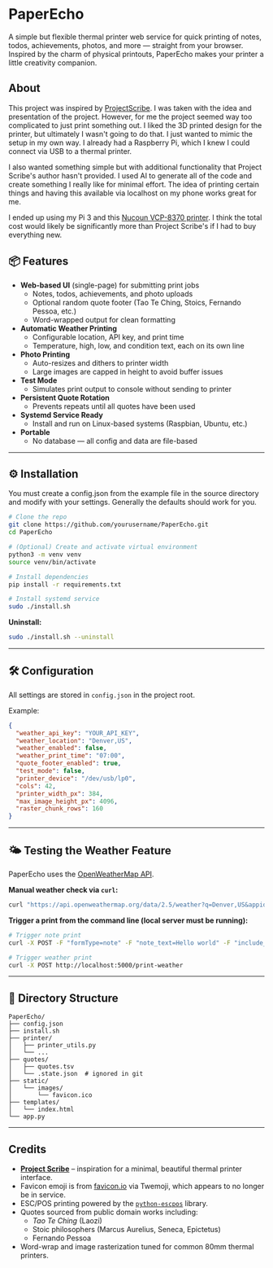 # PaperEcho

A simple but flexible thermal printer web service for quick printing of notes, todos, achievements, photos, and more — straight from your browser.  
Inspired by the charm of physical printouts, PaperEcho makes your printer a little creativity companion.

## About 

This project was inspired by [ProjectScribe](https://github.com/UrbanCircles/scribe/tree/main). I was taken with the idea and presentation of the project. However, for me the project seemed way too complicated to just print something out. I liked the 3D printed design for the printer, but ultimately I wasn't going to do that. I just wanted to mimic the setup in my own way. I already had a Raspberry Pi, which I knew I could connect via USB to a thermal printer. 

I also wanted something simple but with additional functionality that Project Scribe's author hasn't provided. I used AI to generate all of the code and create something I really like for minimal effort. The idea of printing certain things and having this available via localhost on my phone works great for me. 

I ended up using my Pi 3 and this [Nucoun VCP-8370 printer](https://www.amazon.com/dp/B0CSDKHKT7). I think the total cost would likely be significantly more than Project Scribe's if I had to buy everything new.

## 📦 Features

- **Web-based UI** (single-page) for submitting print jobs
  - Notes, todos, achievements, and photo uploads
  - Optional random quote footer (Tao Te Ching, Stoics, Fernando Pessoa, etc.)
  - Word-wrapped output for clean formatting
- **Automatic Weather Printing**
  - Configurable location, API key, and print time
  - Temperature, high, low, and condition text, each on its own line
- **Photo Printing**
  - Auto-resizes and dithers to printer width
  - Large images are capped in height to avoid buffer issues
- **Test Mode**
  - Simulates print output to console without sending to printer
- **Persistent Quote Rotation**
  - Prevents repeats until all quotes have been used
- **Systemd Service Ready**
  - Install and run on Linux-based systems (Raspbian, Ubuntu, etc.)
- **Portable**
  - No database — all config and data are file-based

---

## ⚙️ Installation

You must create a config.json from the example file in the source directory and modify with your settings. Generally the defaults should work for you.

```bash
# Clone the repo
git clone https://github.com/yourusername/PaperEcho.git
cd PaperEcho

# (Optional) Create and activate virtual environment
python3 -m venv venv
source venv/bin/activate

# Install dependencies
pip install -r requirements.txt

# Install systemd service
sudo ./install.sh
```

**Uninstall:**
```bash
sudo ./install.sh --uninstall
```

---

## 🛠 Configuration

All settings are stored in `config.json` in the project root.

Example:

```json
{
  "weather_api_key": "YOUR_API_KEY",
  "weather_location": "Denver,US",
  "weather_enabled": false,
  "weather_print_time": "07:00",
  "quote_footer_enabled": true,
  "test_mode": false,
  "printer_device": "/dev/usb/lp0",
  "cols": 42,
  "printer_width_px": 384,
  "max_image_height_px": 4096,
  "raster_chunk_rows": 160
}
```

---

## 🌤 Testing the Weather Feature

PaperEcho uses the [OpenWeatherMap API](https://openweathermap.org/api).

**Manual weather check via `curl`:**
```bash
curl "https://api.openweathermap.org/data/2.5/weather?q=Denver,US&appid=YOUR_API_KEY&units=imperial"
```

**Trigger a print from the command line (local server must be running):**
```bash
# Trigger note print
curl -X POST -F "formType=note" -F "note_text=Hello world" -F "include_quote=false" http://localhost:5000/submit

# Trigger weather print
curl -X POST http://localhost:5000/print-weather
```

---

## 📂 Directory Structure

```
PaperEcho/
├── config.json
├── install.sh
├── printer/
│   ├── printer_utils.py
│   └── ...
├── quotes/
│   ├── quotes.tsv
│   └── .state.json  # ignored in git
├── static/
│   └── images/
│       └── favicon.ico
├── templates/
│   └── index.html
└── app.py
```

---

## Credits

- **[Project Scribe](https://github.com/nujabes403/scribe)** – inspiration for a minimal, beautiful thermal printer interface.
- Favicon emoji is from [favicon.io](https://favicon.io/emoji-favicons/ballot-box-with-ballot/) via Twemoji, which appears to no longer be in service. 
- ESC/POS printing powered by the [`python-escpos`](https://github.com/python-escpos/python-escpos) library.
- Quotes sourced from public domain works including:
  - *Tao Te Ching* (Laozi)
  - Stoic philosophers (Marcus Aurelius, Seneca, Epictetus)
  - Fernando Pessoa
- Word-wrap and image rasterization tuned for common 80mm thermal printers.
